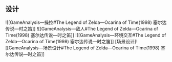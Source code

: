 
## 设计
![[GameAnalysis—操控#The Legend of Zelda—Ocarina of Time(1998) 塞尔达传说—时之笛]]
![[GameAnalysis—敌人#The Legend of Zelda—Ocarina of Time(1998) 塞尔达传说—时之笛]]
![[GameAnalysis—环境交互#The Legend of Zelda—Ocarina of Time(1998) 塞尔达传说—时之笛]]
[场景设计]![[GameAnalysis—场景设计#The Legend of Zelda—Ocarina of Time(1998) 塞尔达传说—时之笛]]
